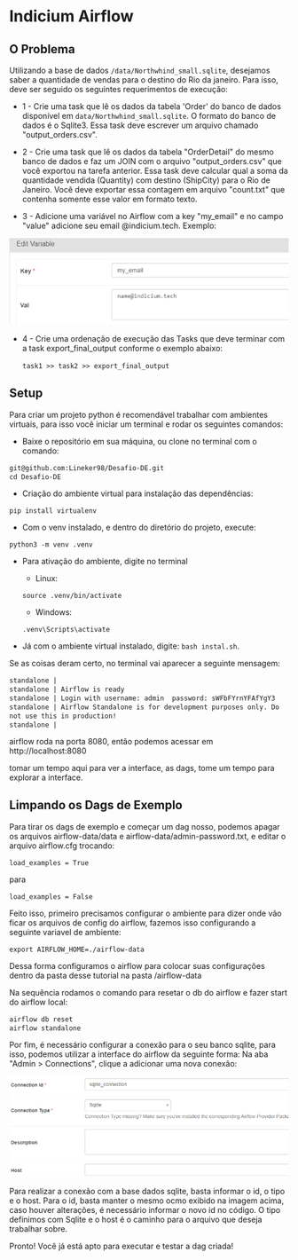 # Indicium Airflow

## O Problema

Utilizando a base de dados `/data/Northwhind_small.sqlite`, desejamos saber a quantidade de vendas para o destino do Rio da janeiro. Para isso, deve ser seguido os seguintes requerimentos de execução:


- 1 - Crie uma task que lê os dados da tabela 'Order' do banco de dados disponível em `data/Northwhind_small.sqlite`. O formato do banco de dados é o Sqlite3. Essa task deve escrever um arquivo chamado "output_orders.csv".

- 2 - Crie uma task que lê os dados da tabela "OrderDetail" do mesmo banco de dados e faz um JOIN com o arquivo "output_orders.csv" que você exportou na tarefa anterior. Essa task deve calcular qual a soma da quantidade vendida (Quantity) com destino (ShipCity) para o Rio de Janeiro. Você deve exportar essa contagem em arquivo "count.txt" que contenha somente esse valor em formato texto.

- 3 - Adicione uma variável no Airflow com a key "my_email" e no campo "value" adicione seu email @indicium.tech. Exemplo:

![img](images/variable.png)

- 4 - Crie uma ordenação de execução das Tasks que deve terminar com a task export_final_output conforme o exemplo abaixo:

    `task1 >> task2 >> export_final_output`

## Setup

Para criar um projeto python é recomendável trabalhar com ambientes virtuais, para isso você iniciar um terminal e rodar os seguintes comandos:

- Baixe o repositório em sua máquina, ou clone no terminal com o comando:
```
git@github.com:Lineker98/Desafio-DE.git
cd Desafio-DE
```

- Criação do ambiente virtual para instalação das dependências:
```
pip install virtualenv
```

- Com o venv instalado, e dentro do diretório do projeto, execute:
```
python3 -m venv .venv
```

- Para ativação do ambiente, digite no terminal
    - Linux:
    ```console
    source .venv/bin/activate
    ```

    - Windows:
    ```
    .venv\Scripts\activate
    ```

- Já com o ambiente virtual instalado, digite: `bash instal.sh`.


Se as coisas deram certo, no terminal vai aparecer a seguinte mensagem:

```
standalone | 
standalone | Airflow is ready
standalone | Login with username: admin  password: sWFbFYrnYFAfYgY3
standalone | Airflow Standalone is for development purposes only. Do not use this in production!
standalone |
```

airflow roda na porta 8080, então podemos acessar em 
http://localhost:8080

tomar um tempo aqui para ver a interface, as dags, tome um tempo para explorar a interface.

## Limpando os Dags de Exemplo

Para tirar os dags de exemplo e começar um dag nosso, podemos apagar os arquivos
airflow-data/data e airflow-data/admin-password.txt, e editar o arquivo airflow.cfg trocando:
```
load_examples = True
```
para
```
load_examples = False
```

Feito isso, primeiro precisamos configurar o ambiente para dizer onde vão ficar os arquivos de config do airflow, fazemos isso configurando a seguinte variavel de ambiente:

```
export AIRFLOW_HOME=./airflow-data
```

Dessa forma configuramos o airflow para colocar suas configurações dentro da pasta desse tutorial na pasta /airflow-data

Na sequência rodamos o comando para resetar o db do airflow e fazer start do airflow local:

```
airflow db reset
airflow standalone
```

Por fim, é necessário configurar a conexão para o seu banco sqlite, para isso, podemos utilizar a interface do airflow da seguinte forma: Na aba "Admin > Connections", clique a adicionar uma nova conexão:

![img](images/connection.png)

Para realizar a conexão com a base dados sqlite, basta informar o id, o tipo e o host. Para o id, basta manter o mesmo ocmo exibido na imagem acima, caso houver alterações, é necessário informar o novo id no código. O tipo definimos com Sqlite e o host é o caminho para o arquivo que deseja trabalhar sobre.

Pronto! Você já está apto para executar e testar a dag criada!